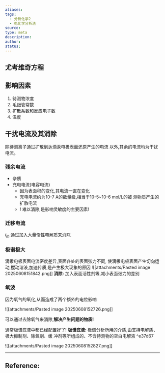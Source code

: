 ```yaml
---
aliases: 
tags:
  - 分析化学2
  - 电化学分析法
source: 
type: meta
description: 
author: 
status:
---
```


## 尤考维奇方程



## 影响因素
1. 待测物浓度
2. 毛细管常数
3. 扩散系数和反应电子数
4. 温度



## 干扰电流及其消除
除待测离子通过扩散到达滴汞电极表面还原产生的电流  以外,其余的电流均为干扰电流。

### 残余电流
- 杂质
- 充电电流(电容电流)
	- 因为表面积的变化,其电流一直在变化
	- 充电电流约为10-7 A的数量级,相当于10-5~10-6 mol/L的被  测物质产生的扩散电流
	- ! 难以消除,是影响灵敏度的主要因素!

### 迁移电流
$i_{m}$
通过加入大量惰性电解质来消除

### 极谱极大
滴汞电极表面电流密度差异,表面各处的表面张力不同,  使滴汞电极表面产生切向运动,搅动溶液,加速传质,是产生极大现象的原因
![[attachments/Pasted image 20250608151842.png]]
**消除:** 加入表面活性剂等,减小表面张力的差别

### 氧波

因为氧气的氧化,从而造成了两个额外的电位影响

![[attachments/Pasted image 20250608152726.png]]

可以通过去除氧气来消除,**解决产生问题的物质!**

通常极谱底液中都已经配置好了!
**极谱底液:** 极谱分析所用的介质,由支持电解质、极大抑制剂、除氧剂、缓  冲剂等所组成的、不含待测物的空白电解液 ^e37d67

![[attachments/Pasted image 20250608152827.png]]






---

## Reference: